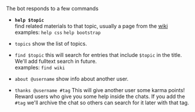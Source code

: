 The bot responds to a few commands

- **`help $topic`**  
find related materials to that topic, usually a page from the [wiki](https://github.com/bothelpers/kbase/wiki/)  
examples: `help css` `help bootstrap`

- `topics`
show the list of topics.

- `find $topic` 
this will search for entries that include `$topic` in the title. We'll add fulltext search in future.  
examples: `find wiki`

- `about @username`
show info about another user.

- `thanks @username #tag`
This will give another user some karma points! Reward users who give you some help inside the chats.
If you add the `#tag` we'll archive the chat so others can search for it later with that tag.
